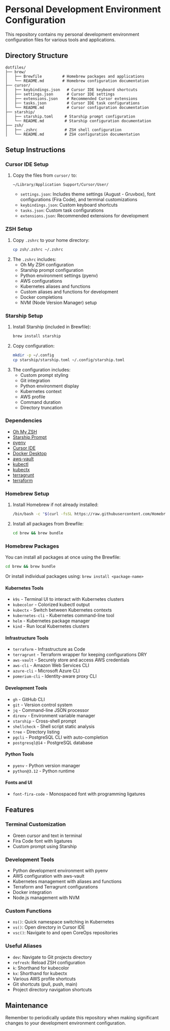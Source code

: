 # Personal Development Environment Configuration

This repository contains my personal development environment configuration files for various tools and applications.

## Directory Structure

```
dotfiles/
├── brew/
│   ├── Brewfile         # Homebrew packages and applications
│   └── README.md        # Homebrew configuration documentation
├── cursor/
│   ├── keybindings.json   # Cursor IDE keyboard shortcuts
│   ├── settings.json      # Cursor IDE settings
│   ├── extensions.json    # Recommended Cursor extensions
│   ├── tasks.json         # Cursor IDE task configurations
│   └── README.md          # Cursor configuration documentation
├── starship/
│   ├── starship.toml     # Starship prompt configuration
│   └── README.md         # Starship configuration documentation
├── zsh/
│   ├── .zshrc            # ZSH shell configuration
│   └── README.md         # ZSH configuration documentation
```

## Setup Instructions

### Cursor IDE Setup
1. Copy the files from `cursor/` to:
   ```
   ~/Library/Application Support/Cursor/User/
   ```
   - `settings.json`: Includes theme settings (August - Gruvbox), font configurations (Fira Code), and terminal customizations
   - `keybindings.json`: Custom keyboard shortcuts
   - `tasks.json`: Custom task configurations
   - `extensions.json`: Recommended extensions for development

### ZSH Setup
1. Copy `.zshrc` to your home directory:
   ```bash
   cp zsh/.zshrc ~/.zshrc
   ```
2. The `.zshrc` includes:
   - Oh My ZSH configuration
   - Starship prompt configuration
   - Python environment settings (pyenv)
   - AWS configurations
   - Kubernetes aliases and functions
   - Custom aliases and functions for development
   - Docker completions
   - NVM (Node Version Manager) setup

### Starship Setup
1. Install Starship (included in Brewfile):
   ```bash
   brew install starship
   ```
2. Copy configuration:
   ```bash
   mkdir -p ~/.config
   cp starship/starship.toml ~/.config/starship.toml
   ```
3. The configuration includes:
   - Custom prompt styling
   - Git integration
   - Python environment display
   - Kubernetes context
   - AWS profile
   - Command duration
   - Directory truncation

### Dependencies
- [Oh My ZSH](https://ohmyz.sh/)
- [Starship Prompt](https://starship.rs/)
- [pyenv](https://github.com/pyenv/pyenv)
- [Cursor IDE](https://cursor.sh/)
- [Docker Desktop](https://www.docker.com/products/docker-desktop)
- [aws-vault](https://github.com/99designs/aws-vault)
- [kubectl](https://kubernetes.io/docs/tasks/tools/)
- [kubectx](https://github.com/ahmetb/kubectx)
- [terragrunt](https://terragrunt.gruntwork.io/)
- [terraform](https://www.terraform.io/)

### Homebrew Setup
1. Install Homebrew if not already installed:
   ```bash
   /bin/bash -c "$(curl -fsSL https://raw.githubusercontent.com/Homebrew/install/HEAD/install.sh)"
   ```
2. Install all packages from Brewfile:
   ```bash
   cd brew && brew bundle
   ```

### Homebrew Packages
You can install all packages at once using the Brewfile:
```bash
cd brew && brew bundle
```

Or install individual packages using: `brew install <package-name>`

#### Kubernetes Tools
- `k9s` - Terminal UI to interact with Kubernetes clusters
- `kubecolor` - Colorized kubectl output
- `kubectx` - Switch between Kubernetes contexts
- `kubernetes-cli` - Kubernetes command-line tool
- `helm` - Kubernetes package manager
- `kind` - Run local Kubernetes clusters

#### Infrastructure Tools
- `terraform` - Infrastructure as Code
- `terragrunt` - Terraform wrapper for keeping configurations DRY
- `aws-vault` - Securely store and access AWS credentials
- `aws-cli` - Amazon Web Services CLI
- `azure-cli` - Microsoft Azure CLI
- `pomerium-cli` - Identity-aware proxy CLI

#### Development Tools
- `gh` - GitHub CLI
- `git` - Version control system
- `jq` - Command-line JSON processor
- `direnv` - Environment variable manager
- `starship` - Cross-shell prompt
- `shellcheck` - Shell script static analysis
- `tree` - Directory listing
- `pgcli` - PostgreSQL CLI with auto-completion
- `postgresql@14` - PostgreSQL database

#### Python Tools
- `pyenv` - Python version manager
- `python@3.12` - Python runtime

#### Fonts and UI
- `font-fira-code` - Monospaced font with programming ligatures

## Features

### Terminal Customization
- Green cursor and text in terminal
- Fira Code font with ligatures
- Custom prompt using Starship

### Development Tools
- Python development environment with pyenv
- AWS configuration with aws-vault
- Kubernetes management with aliases and functions
- Terraform and Terragrunt configurations
- Docker integration
- Node.js management with NVM

### Custom Functions
- `ns()`: Quick namespace switching in Kubernetes
- `vs()`: Open directory in Cursor IDE
- `vsc()`: Navigate to and open CoreOps repositories

### Useful Aliases
- `dev`: Navigate to Git projects directory
- `refresh`: Reload ZSH configuration
- `k`: Shorthand for kubecolor
- `kx`: Shorthand for kubectx
- Various AWS profile shortcuts
- Git shortcuts (pull, push, main)
- Project directory navigation shortcuts

## Maintenance
Remember to periodically update this repository when making significant changes to your development environment configuration.
